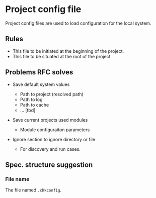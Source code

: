 # Project config file

Project config files are used to load configuration for the local system.

## Rules 

- This file to be initiated at the beginning of the project.
- This file to be situated at the root of the project

## Problems RFC solves

- Save default system values
  - Path to project (resolved path)
  - Path to log
  - Path to cache
  - ... [tbd]

- Save current projects used modules
  - Module configuraiton parameters

- Ignore section to ignore directory or file
  - For discovery and run cases.

## Spec. structure suggestion

### File name

The file named `.chkconfig`.